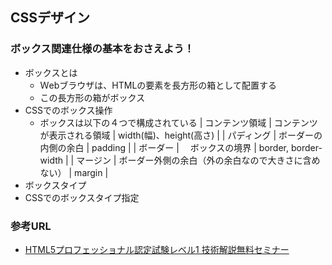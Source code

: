 ## CSSデザイン
### ボックス関連仕様の基本をおさえよう！
- ボックスとは
    - Ｗebブラウザは、HTMLの要素を長方形の箱として配置する
    - この長方形の箱がボックス
- CSSでのボックス操作
    - ボックスは以下の４つで構成されている
    |  コンテンツ領域  |  コンテンツが表示される領域  |  width(幅)、height(高さ)  |
    |  パディング | ボーダーの内側の余白 |  padding  |
    |  ボーダー  | 　ボックスの境界  |  border, border-width  |
    |  マージン  |  ボーダー外側の余白（外の余白なので大きさに含めない）  |  margin  |
- ボックスタイプ
- CSSでのボックスタイプ指定

### 参考URL
- [HTML5プロフェッショナル認定試験レベル1 技術解説無料セミナー](https://html5exam.jp/images/news/event_20210711_01.pdf "HTML5プロフェッショナル認定試験レベル1 技術解説無料セミナー")
